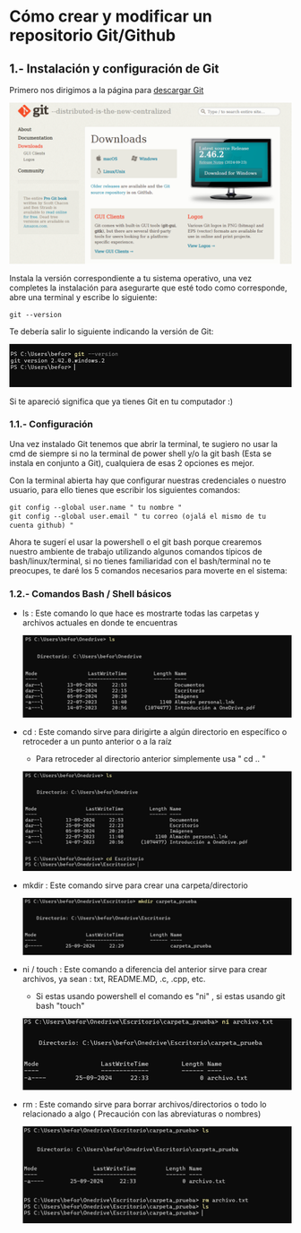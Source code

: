 # Cómo crear y modificar un repositorio Git/Github

## 1.- Instalación y configuración de Git

Primero nos dirigimos a la página para [descargar Git](https://git-scm.com/downloads)

![](https://github.com/Matias3am/Programacion_en_C_Cpp/blob/main/Imagenes/pagina_git.png)

Instala la versión correspondiente a tu sistema operativo, una vez completes la instalación para asegurarte que esté todo como corresponde, abre una terminal y escribe lo siguiente: 

```
git --version
```

Te debería salir lo siguiente indicando la versión de Git:

![](https://github.com/Matias3am/Programacion_en_C_Cpp/blob/main/Imagenes/git%20version.png)

Si te apareció significa que ya tienes Git en tu computador :) 


### 1.1.- Configuración 

Una vez instalado Git tenemos que abrir la terminal, te sugiero no usar la cmd de siempre si no la terminal de power shell y/o la git bash (Esta se instala en conjunto a Git), cualquiera de esas 2 opciones es mejor.  

Con la terminal abierta hay que configurar nuestras credenciales o nuestro usuario, para ello tienes que escribir los siguientes comandos:

```
git config --global user.name " tu nombre "
git config --global user.email " tu correo (ojalá el mismo de tu cuenta github) "
```

Ahora te sugerí el usar la powershell o el git bash porque crearemos nuestro ambiente de trabajo utilizando algunos comandos típicos de bash/linux/terminal, si no tienes familiaridad con el bash/terminal no te preocupes, te daré los 5 comandos necesarios para moverte en el sistema: 

### 1.2.- Comandos Bash / Shell básicos

* ls : Este comando lo que hace es mostrarte todas las carpetas y archivos actuales en donde te encuentras
  
  ![](https://github.com/Matias3am/Programacion_en_C_Cpp/blob/main/Imagenes/comando%20ls.png)
  
* cd : Este comando sirve para dirigirte a algún directorio en específico o retroceder a un punto anterior o a la raíz
    * Para retroceder al directorio anterior simplemente usa " cd .. " 
  
  ![](https://github.com/Matias3am/Programacion_en_C_Cpp/blob/main/Imagenes/comando%20cd.png)
  
* mkdir : Este comando sirve para crear una carpeta/directorio
  
  ![](https://github.com/Matias3am/Programacion_en_C_Cpp/blob/main/Imagenes/comando%20mkdir.png)
  
* ni / touch : Este comando a diferencia del anterior sirve para crear archivos, ya sean : txt, README.MD, .c, .cpp, etc.
  * Si estas usando powershell el comando es "ni" , si estas usando git bash "touch"
    
  ![](https://github.com/Matias3am/Programacion_en_C_Cpp/blob/main/Imagenes/comando%20ni.png)
  
* rm : Este comando sirve para borrar archivos/directorios o todo lo relacionado a algo ( Precaución con las abreviaturas o nombres)
  
  ![](https://github.com/Matias3am/Programacion_en_C_Cpp/blob/main/Imagenes/comando%20rm.png)
